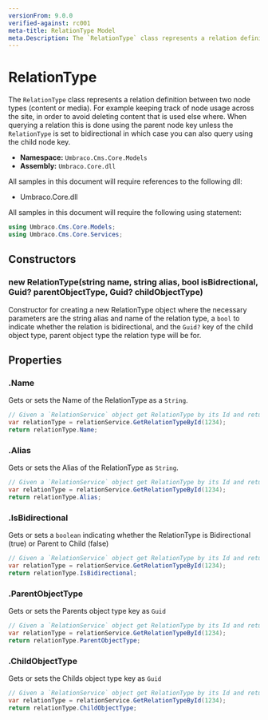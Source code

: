 ```yaml
---
versionFrom: 9.0.0
verified-against: rc001
meta-title: RelationType Model
meta.Description: The `RelationType` class represents a relation definition between two node types (content or media).
---
```

# RelationType

The `RelationType` class represents a relation definition between two node types (content or media). For example keeping track of node usage across the site, in order to avoid deleting content that is used else where. When querying a relation this is done using the parent node key unless the `RelationType` is set to bidirectional in which case you can also query using the child node key.

* **Namespace:** `Umbraco.Cms.Core.Models`
* **Assembly:** `Umbraco.Core.dll`

All samples in this document will require references to the following dll:

* Umbraco.Core.dll

All samples in this document will require the following using statement:

```csharp
using Umbraco.Cms.Core.Models;
using Umbraco.Cms.Core.Services;
```

## Constructors

### new RelationType(string name, string alias, bool isBidrectional, Guid? parentObjectType, Guid? childObjectType)

Constructor for creating a new RelationType object where the necessary parameters are the string alias and name of the relation type, a `bool` to indicate whether the relation is bidirectional, and the `Guid?` key of the child object type, parent object type the relation type will be for.

## Properties

### .Name

Gets or sets the Name of the RelationType as a `String`.

```csharp
// Given a `RelationService` object get RelationType by its Id and return Name
var relationType = relationService.GetRelationTypeById(1234);
return relationType.Name;
```

### .Alias

Gets or sets the Alias of the RelationType as `String`.

```csharp
// Given a `RelationService` object get RelationType by its Id and return Alias
var relationType = relationService.GetRelationTypeById(1234);
return relationType.Alias;
```

### .IsBidirectional

Gets or sets a `boolean` indicating whether the RelationType is Bidirectional (true) or Parent to Child (false)

```csharp
// Given a `RelationService` object get RelationType by its Id and return IsBidirectional
var relationType = relationService.GetRelationTypeById(1234);
return relationType.IsBidirectional;
```

### .ParentObjectType

Gets or sets the Parents object type key as `Guid`

```csharp
// Given a `RelationService` object get RelationType by its Id and return IsBidirectional
var relationType = relationService.GetRelationTypeById(1234);
return relationType.ParentObjectType;
```

### .ChildObjectType

Gets or sets the Childs object type key as `Guid`

```csharp
// Given a `RelationService` object get RelationType by its Id and return IsBidirectional
var relationType = relationService.GetRelationTypeById(1234);
return relationType.ChildObjectType;
```
